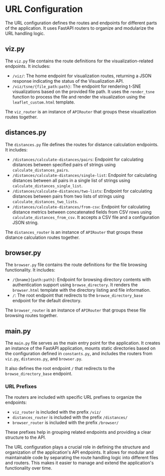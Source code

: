 # URL Configuration

The URL configuration defines the routes and endpoints for different parts of the application. It uses FastAPI routers to organize and modularize the URL handling logic.

## viz.py

The `viz.py` file contains the route definitions for the visualization-related endpoints. It includes:
- `/viz/`: The home endpoint for visualization routes, returning a JSON response indicating the status of the Visualization API.
- `/viz/tsne/{file_path:path}`: The endpoint for rendering t-SNE visualizations based on the provided file path. It uses the `render_tsne` function to process the file and render the visualization using the `leaflet_custom.html` template.

The `viz_router` is an instance of `APIRouter` that groups these visualization routes together.

## distances.py

The `distances.py` file defines the routes for distance calculation endpoints. It includes:
- `/distances/calculate-distances/pairs`: Endpoint for calculating distances between specified pairs of strings using `calculate_distances_pairs`.
- `/distances/calculate-distances/single-list`: Endpoint for calculating distances between all pairs in a single list of strings using `calculate_distances_single_list`.
- `/distances/calculate-distances/two-lists`: Endpoint for calculating distances between pairs from two lists of strings using `calculate_distances_two_lists`.
- `/distances/calculate-distances/from-csv`: Endpoint for calculating distance metrics between concatenated fields from CSV rows using `calculate_distances_from_csv`. It accepts a CSV file and a configuration JSON string.

The `distances_router` is an instance of `APIRouter` that groups these distance calculation routes together.

## browser.py

The `browser.py` file contains the route definitions for the file browsing functionality. It includes:
- `/{bname}{path:path}`: Endpoint for browsing directory contents with authentication support using `browse_directory`. It renders the `browser.html` template with the directory listing and file information.
- `/`: The root endpoint that redirects to the `browse_directory_base` endpoint for the default directory.

The `browser_router` is an instance of `APIRouter` that groups these file browsing routes together.

## main.py

The `main.py` file serves as the main entry point for the application. It creates an instance of the FastAPI application, mounts static directories based on the configuration defined in `constants.py`, and includes the routers from `viz.py`, `distances.py`, and `browser.py`.

It also defines the root endpoint `/` that redirects to the `browse_directory_base` endpoint.

### URL Prefixes

The routers are included with specific URL prefixes to organize the endpoints:
- `viz_router` is included with the prefix `/viz/`
- `distances_router` is included with the prefix `/distances/`
- `browser_router` is included with the prefix `/browser/`

These prefixes help in grouping related endpoints and providing a clear structure to the API.

The URL configuration plays a crucial role in defining the structure and organization of the application's API endpoints. It allows for modular and maintainable code by separating the route handling logic into different files and routers. This makes it easier to manage and extend the application's functionality over time.